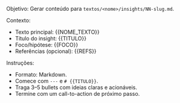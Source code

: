 Objetivo: Gerar conteúdo para `textos/<nome>/insights/NN-slug.md`.

Contexto:
- Texto principal: {{NOME_TEXTO}}
- Título do insight: {{TITULO}}
- Foco/hipótese: {{FOCO}}
- Referências (opcional): {{REFS}}

Instruções:
- Formato: Markdown.
- Comece com `---` e `# {{TITULO}}`.
- Traga 3–5 bullets com ideias claras e acionáveis.
- Termine com um call-to-action de próximo passo.

